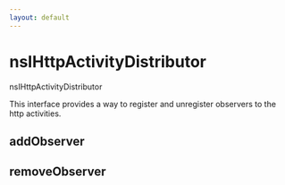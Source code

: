 ```yaml
---
layout: default
---
```


# nsIHttpActivityDistributor #

nsIHttpActivityDistributor

This interface provides a way to register and unregister observers to the
http activities.


## addObserver ##

## removeObserver ##
